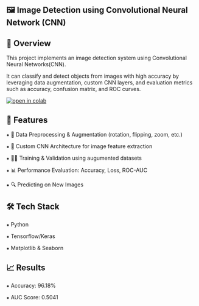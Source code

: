 **🖼️ Image Detection using Convolutional Neural Network (CNN)** 
-------------------------------------------------------------

📌 Overview
--------------
 This project implements an image detection system using Convolutional Neural Networks(CNN).
 
 It can classify and detect objects from images with high accuracy by leveraging data augmentation, custom CNN layers, and evaluation metrics such as accuracy, confusion matrix, and ROC curves.

 [![open in colab](https://colab.research.google.com/assets/colab-badge.svg)](https://colab.research.google.com/github/JESHWIN1234567890/Object-detection---Human/blob/main/notebooks/image_detection.ipynb)
 

 
 🚀 Features 
 ---------------
⁕ 📂 Data Preprocessing & Augmentation (rotation, flipping, zoom, etc.) 

⁕ 🧠 Custom CNN Architecture for image feature extraction

 ⁕ 🏋️‍♂️ Training & Validation using augumented datasets
 
 ⁕ 📊 Performance Evaluation: Accuracy, Loss, ROC-AUC
 
 ⁕ 🔍 Predicting on New Images 
 
 

 
🛠️ Tech Stack 
---------------
⁕ Python 

⁕ Tensorflow/Keras 

⁕ Matplotlib & Seaborn 




📈 Results 
-------------
⁕ Accuracy: 96.18% 

⁕ AUC Score: 0.5041

